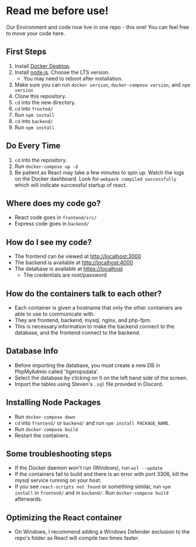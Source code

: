 # Read me before use!

Our Environment and code now live in one repo - this one!
You can feel free to move your code here.

## First Steps
1. Install [Docker Desktop](https://www.docker.com/products/docker-desktop/).
1. Install [node.js](https://nodejs.org/en). Choose the LTS version.
    - You may need to reboot after installation.
1. Make sure you can run `docker version`, `docker-compose version`, and `npm version`
1. Clone this repository.
1. `cd` into the new directory.
1. `cd` into `fronted/`
1. Run `npm install`
1. `cd` into `backend/`
1. Run `npm install`

## Do Every Time
1. `cd` into the repository.
1. Run `docker-compose up -d`
1. Be patient as React may take a few minutes to spin up. Watch the logs on the Docker dashboard. Look for `webpack compiled successfully` which will indicate successful startup of react.

## Where does my code go?
- React code goes in `frontend/src/`
- Express code goes in `backend/`

## How do I see my code?
- The frontend can be viewed at [http://localhost:3000](http://localhost:3000)
- The backend is available at [http://localhost:4000](http://localhost:4000)
- The database is available at [https://localhost](https://localhost)
    - The credentials are root/password

## How do the containers talk to each other?
- Each container is given a hostname that only the other containers are able to use to communicate with.
- They are frontend, backend, mysql, nginx, and php-fpm.
- This is necessary information to make the backend connect to the database, and the frontend connect to the backend.

## Database Info
- Before importing the database, you must create a new DB in PhpMyAdmin called 'tigeropsdata'.
- Select the database by clicking on it on the left hand side of the screen.
- Import the tables using Steven's `.sql` file provided in Discord.

## Installing Node Packages
- Run `docker-compose down`
- `cd` into `frontend/` or `backend/` and run `npm install PACKAGE_NAME`.
- Run `docker-compose build`
- Restart the containers.

## Some troubleshooting steps
- If the Docker daemon won't run (Windows), run `wsl --update`
- If the containers fail to build and there is an error with port 3306, kill the mysql service running on your host.
- If you see `react-scripts not found` or something similar, run `npm install` in `frontend/` and in `backend/`. Run `docker-compose build` afterwards.

## Optimizing the React container
- On Windows, I recommend adding a Windows Defender exclusion to the repo's folder as React will compile two times faster.
